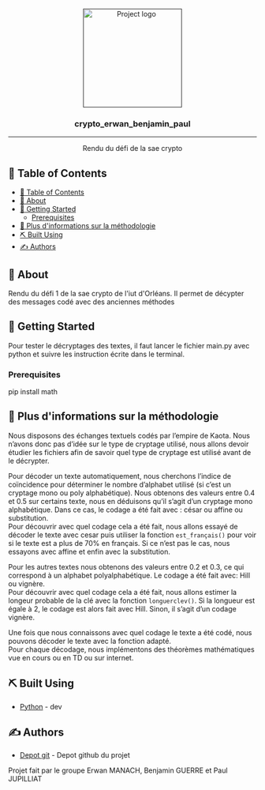 <p align="center">
  <a href="" rel="noopener">
 <img width=200px height=200px src="https://i.imgur.com/6wj0hh6.jpg" alt="Project logo"></a>
</p>

<h3 align="center">crypto_erwan_benjamin_paul
</h3>

---

<p align="center"> Rendu du défi de la sae crypto
    <br> 
</p>

## 📝 Table of Contents

- [📝 Table of Contents](#-table-of-contents)
- [🧐 About <a name = "about"></a>](#-about-)
- [🏁 Getting Started <a name = "getting_started"></a>](#-getting-started-)
  - [Prerequisites](#prerequisites)
- [🎈 Plus d'informations sur la méthodologie <a name="usage"></a>](#-plus-dinformations-sur-la-méthodologie-)
- [⛏️ Built Using <a name = "built_using"></a>](#️-built-using-)
- [✍️ Authors <a name = "authors"></a>](#️-authors-)

## 🧐 About <a name = "about"></a>
Rendu du défi 1 de la sae crypto de l'iut d'Orléans. Il permet de décypter des messages codé avec des anciennes méthodes

## 🏁 Getting Started <a name = "getting_started"></a>

Pour tester le décryptages des textes, il faut lancer le fichier main.py avec python et suivre les instruction écrite dans le terminal.

### Prerequisites

pip install math

## 🎈 Plus d'informations sur la méthodologie <a name="usage"></a>

Nous disposons des échanges textuels codés par l’empire de Kaota.
Nous n’avons donc pas d’idée sur le type de cryptage utilisé, nous allons devoir étudier les fichiers afin de savoir quel type de cryptage est utilisé avant de le décrypter.

Pour décoder un texte automatiquement, nous cherchons l’indice de coïncidence pour déterminer le nombre d’alphabet utilisé (si c’est un cryptage mono ou poly alphabétique).
Nous obtenons des valeurs entre 0.4 et 0.5 sur certains texte, nous en déduisons qu’il s’agit d’un cryptage mono alphabétique. Dans ce cas, le codage a été fait avec : césar ou affine ou substitution.  
Pour découvrir avec quel codage cela a été fait, nous allons essayé de décoder le texte avec cesar puis utiliser la fonction  `est_français()` pour voir si le texte est a plus de 70% en français. Si ce n’est pas le cas, nous essayons avec affine et enfin avec la substitution.

Pour les autres textes nous obtenons des valeurs entre 0.2 et 0.3, ce qui correspond à un alphabet polyalphabétique. Le codage a été fait avec:  Hill ou vignère.  
Pour découvrir avec quel codage cela a été fait, nous allons estimer la longeur probable de la clé avec la fonction `longuerclev()`. Si la longueur est égale à 2, le codage est alors fait avec Hill. Sinon, il s’agit d’un codage vignère.  

Une fois que nous connaissons avec quel codage le texte a été codé, nous pouvons décoder le texte avec la fonction adapté.   
Pour chaque décodage, nous implémentons des théorèmes mathématiques vue en cours ou en TD ou sur internet.

## ⛏️ Built Using <a name = "built_using"></a>

- [Python](https://www.python.org) - dev

## ✍️ Authors <a name = "authors"></a>

- [Depot git](https://github.com/BenGuerre/crypto_erwan_benjamin_paul) - Depot github du projet

Projet fait par le groupe Erwan MANACH, Benjamin GUERRE et Paul JUPILLIAT
